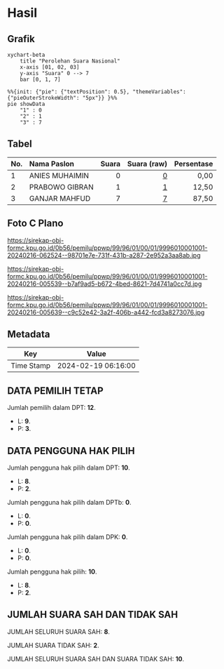 # Hasil

## Grafik

```mermaid
xychart-beta
    title "Perolehan Suara Nasional"
    x-axis [01, 02, 03]
    y-axis "Suara" 0 --> 7
    bar [0, 1, 7]
```

```mermaid
%%{init: {"pie": {"textPosition": 0.5}, "themeVariables": {"pieOuterStrokeWidth": "5px"}} }%%
pie showData
    "1" : 0
    "2" : 1
    "3" : 7
```

## Tabel

| No. | Nama Paslon    | Suara | Suara (raw) | Persentase |
|:--- |:-------------- | -----:| -----------:| ----------:|
| 1   | ANIES MUHAIMIN | 0     | [0][p-1]    | 0,00       |
| 2   | PRABOWO GIBRAN | 1     | [1][p-2]    | 12,50      |
| 3   | GANJAR MAHFUD  | 7     | [7][p-3]    | 87,50      |


[p-1]: https://github.com/gigit-pemilu/pemilu-2024/blob/main/pilpres/hitung-suara/sub/99-luar-negeri/sub/96-quito-ekuador/sub/01-quito-ekuador/sub/0001-quito-ekuador/sub/001-pos-001/sub/paslon-1.txt
[p-2]: https://github.com/gigit-pemilu/pemilu-2024/blob/main/pilpres/hitung-suara/sub/99-luar-negeri/sub/96-quito-ekuador/sub/01-quito-ekuador/sub/0001-quito-ekuador/sub/001-pos-001/sub/paslon-2.txt
[p-3]: https://github.com/gigit-pemilu/pemilu-2024/blob/main/pilpres/hitung-suara/sub/99-luar-negeri/sub/96-quito-ekuador/sub/01-quito-ekuador/sub/0001-quito-ekuador/sub/001-pos-001/sub/paslon-3.txt

## Foto C Plano

https://sirekap-obj-formc.kpu.go.id/0b56/pemilu/ppwp/99/96/01/00/01/9996010001001-20240216-062524--98701e7e-731f-431b-a287-2e952a3aa8ab.jpg

https://sirekap-obj-formc.kpu.go.id/0b56/pemilu/ppwp/99/96/01/00/01/9996010001001-20240216-005539--b7af9ad5-b672-4bed-8621-7d4741a0cc7d.jpg

https://sirekap-obj-formc.kpu.go.id/0b56/pemilu/ppwp/99/96/01/00/01/9996010001001-20240216-005639--c9c52e42-3a2f-406b-a442-fcd3a8273076.jpg


## Metadata

| Key        | Value               |
| ---------- | ------------------- |
| Time Stamp | 2024-02-19 06:16:00 |


## DATA PEMILIH TETAP

Jumlah pemilih dalam DPT: **12**.
 * L: **9**.
 * P: **3**.

## DATA PENGGUNA HAK PILIH

Jumlah pengguna hak pilih dalam DPT: **10**.
 * L: **8**.
 * P: **2**.

Jumlah pengguna hak pilih dalam DPTb: **0**.
 * L: **0**.
 * P: **0**.

Jumlah pengguna hak pilih dalam DPK: **0**.
 * L: **0**.
 * P: **0**.

Jumlah pengguna hak pilih: **10**.
 * L: **8**.
 * P: **2**.

## JUMLAH SUARA SAH DAN TIDAK SAH

JUMLAH SELURUH SUARA SAH: **8**.

JUMLAH SUARA TIDAK SAH: **2**.

JUMLAH SELURUH SUARA SAH DAN SUARA TIDAK SAH: **10**.


